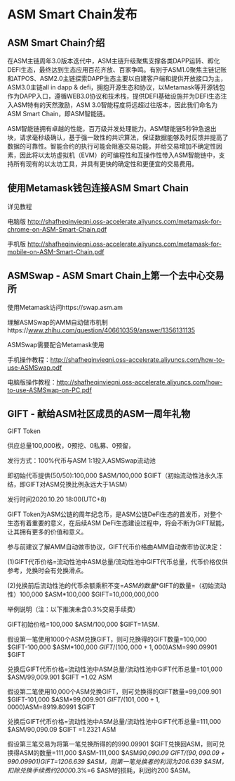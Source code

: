# ASM Smart Chain发布
## ASM Smart Chain介绍
在ASM主链周年3.0版本迭代中，ASM主链升级聚焦支撑各类DAPP运转、孵化DEFI生态，最终达到生态应用百花齐放、百家争鸣。有别于ASM1.0聚焦主链记账和ATPOS、ASM2.0主链探索DAPP生态主要以自建客户端和提供开放接口为主，ASM3.0主链all in dapp & defi，拥抱开源生态和协议，以Metamask等开源钱包作为DAPP入口，遵循WEB3.0协议和技术栈，提供DEFI基础设施并为DEFI生态注入ASM特有的天然激励，ASM 3.0智能程度将远超过往版本，因此我们命名为ASM Smart Chain，即ASM智能链。

ASM智能链拥有卓越的性能，百万级并发处理能力。ASM智能链5秒钟急速出块，请求毫秒级确认，基于强一致性的共识算法，保证数据能够及时反馈并提高了数据的可靠性。智能合约的执行可能会阻塞交易功能，并给交易增加不确定性因素，因此将以太坊虚拟机（EVM）的可编程性和互操作性带入ASM智能链中，支持所有现有的以太坊工具，并具有更快的确定性和更便宜的交易费用。

## 使用Metamask钱包连接ASM Smart Chain
详见教程

电脑版
http://shafheqinvieqni.oss-accelerate.aliyuncs.com/metamask-for-chrome-on-ASM-Smart-Chain.pdf

手机版
http://shafheqinvieqni.oss-accelerate.aliyuncs.com/metamask-for-mobile-on-ASM-Smart-Chain.pdf

## ASMSwap - ASM Smart Chain上第一个去中心交易所
使用Metamask访问https://swap.asm.am

理解ASMSwap的AMM自动做市机制https://www.zhihu.com/question/406610359/answer/1356131135

ASMSwap需要配合Metamask使用

手机操作教程：http://shafheqinvieqni.oss-accelerate.aliyuncs.com/how-to-use-ASMSwap.pdf

电脑版操作教程：http://shafheqinvieqni.oss-accelerate.aliyuncs.com/how-to-use-ASMSwap-on-PC.pdf

## GIFT - 献给ASM社区成员的ASM一周年礼物
GIFT Token 

供应总量100,000枚，0预挖、0私募、0预留，

发行方式：100%代币与ASM 1:1投入ASMSwap流动池

即初始代币提供(50/50):100,000 $ASM/100,000 $GIFT（初始流动性池永久冻结，即GIFT对ASM兑换比例永远大于1ASM）

发行时间2020.10.20 18:00(UTC+8)

GIFT Token为ASM公链的周年纪念币，是ASM公链DeFi生态的首发币，对整个生态有着重要的意义，在后续ASM DeFi生态建设过程中，将会不断为GIFT赋能，让其拥有更多的价值和意义。

参与前建议了解AMM自动做市协议，GIFT代币价格由AMM自动做市协议决定：

(1)GIFT代币价格=流动性池中ASM总量/流动性池中GIFT代币总量，代币价格仅供参考，兑换时会有兑换滑点。

(2)兑换前后流动性池的代币余额乘积不变=$ASM的数量*$GIFT的数量=（初始流动性）100,000 $ASM*100,000 $GIFT=10,000,000,000

举例说明（注：以下推演未含0.3%交易手续费）

GIFT初始价格=100,000 $ASM/100,000 $GIFT=1ASM.

假设第一笔使用1000个ASM兑换GIFT，则可兑换得的GIFT数量=100,000 $GIFT-100,000 $ASM*100,000 $GIFT/(100,000+1,000)$ASM=990.09901 $GIFT

兑换后GIFT代币价格=流动性池中ASM总量/流动性池中GIFT代币总量=101,000 $ASM/99,009.901 $GIFT =1.02 ASM

假设第二笔使用10,000个ASM兑换GIFT，则可兑换得的GIFT数量=99,009.901 $GIFT-101,000 $ASM*99,009.901 $GIFT/(101,000+1,0000)$ASM=8919.80991 $GIFT

兑换后GIFT代币价格=流动性池中ASM总量/流动性池中GIFT代币总量=111,000 $ASM/90,090.09 $GIFT =1.2321 ASM

假设第三笔交易为将第一笔兑换所得的的990.09901 $GIFT兑换回ASM，则可兑换得ASM的数量=111,000 $ASM-111,000 $ASM*90,090.09 $GIFT/(90,090.09+990.09901)$GIFT=1206.639 $ASM，则第一笔兑换者的利润为206.639 $ASM，扣除兑换手续费约2000*0.3%=6 $ASM的损耗，利润约200 $ASM。

